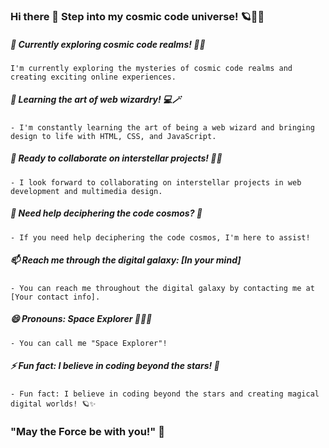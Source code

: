 ### Hi there 👋 Step into my cosmic code universe! 🪐🚀💫

<!---**emilroed/emilroed** is a ✨ _special_ ✨ repository because its `README.md` (this file) appears on your GitHub profile.--->

##### 🔭 Currently exploring cosmic code realms! 🚀🌌
    I'm currently exploring the mysteries of cosmic code realms and creating exciting online experiences.

##### 🌱 Learning the art of web wizardry! 💻🪄
    - I'm constantly learning the art of being a web wizard and bringing design to life with HTML, CSS, and JavaScript.

##### 👯 Ready to collaborate on interstellar projects! 🌠🚀
    - I look forward to collaborating on interstellar projects in web development and multimedia design.

##### 🤔 Need help deciphering the code cosmos? 💬
    - If you need help deciphering the code cosmos, I'm here to assist!
    
##### 📫 Reach me through the digital galaxy: [In your mind]
    - You can reach me throughout the digital galaxy by contacting me at [Your contact info].

##### 😄 Pronouns: Space Explorer 🌌👨‍🚀
    - You can call me "Space Explorer"!

##### ⚡ Fun fact: I believe in coding beyond the stars! 🌟
    - Fun fact: I believe in coding beyond the stars and creating magical digital worlds! 🪐✨

### "May the Force be with you!" 🌟
